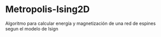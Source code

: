 # Metropolis-Ising2D
Algoritmo para calcular energía y magnetización de una red de espines segun el modelo de Isign
